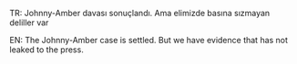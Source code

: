 TR: Johnny-Amber davası sonuçlandı. Ama elimizde basına sızmayan deliller var

EN: The Johnny-Amber case is settled. But we have evidence that has not leaked to the press.